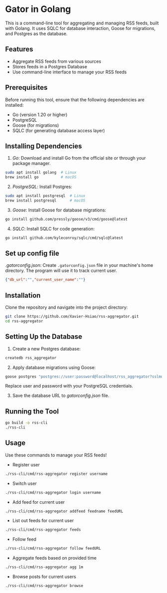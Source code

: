 # Gator in Golang
This is a command-line tool for aggregating and managing RSS feeds, built with Golang. It uses SQLC for database interaction, Goose for migrations, and Postgres as the database.

## Features
- Aggregate RSS feeds from various sources
- Stores feeds in a Postgres Database
- Use command-line interface to manage your RSS feeds

## Prerequisites
Before running this tool, ensure that the following dependencies are installed:

- Go (version 1.20 or higher)
- PostgreSQL
- Goose (for migrations)
- SQLC (for generating database access layer)

## Installing Dependencies
1. *Go*: Download and install Go from the official site or through your package manager.
```bash
sudo apt install golang  # Linux
brew install go          # macOS
```
2. *PostgreSQL*: Install Postgres:
```bash
sudo apt install postgresql  # Linux
brew install postgresql      # macOS
```
3. *Goose*: Install Goose for database migrations:
```bash
go install github.com/pressly/goose/v3/cmd/goose@latest
```
4. *SQLC*: Install SQLC for code generation:
```bash
go install github.com/kyleconroy/sqlc/cmd/sqlc@latest
```

## Set up config file
*.gatorconfig.json*: Create `.gatorconfig.json` file in your machine's home directory. The program will use it to track current user.
```json
{"db_url":"","current_user_name":""}
```

## Installation
Clone the repository and navigate into the project directory:
```bash
git clone https://github.com/Xavier-Hsiao/rss-aggregator.git
cd rss-aggregator
```

## Setting Up the Database
1. Create a new Postgres database:
```bash
createdb rss_aggregator
```

2. Apply database migrations using Goose:
```bash
goose postgres "postgres://user:password@localhost/rss_aggregator?sslmode=disable" up
```
Replace user and password with your PostgreSQL credentials.

3. Save the database URL to *gatorconfig.json* file.

## Running the Tool
```bash
go build -o rss-cli
./rss-cli
```

## Usage
Use these commands to manage your RSS feeds!

- Register user
```bash
./rss-cli/cmd/rss-aggregator register username
```

- Switch user
```bash
./rss-cli/cmd/rss-aggregator login username
```

- Add feed for current user
```bash
./rss-cli/cmd/rss-aggregator addfeed feedname feedURL
```

- List out feeds for current user
```bash
./rss-cli/cmd/rss-aggregator feeds
```

- Follow feed
```bash
./rss-cli/cmd/rss-aggregator follow feedURL
```

- Aggregate feeds based on provided time
```bash
./rss-cli/cmd/rss-aggregator agg 1m
```

- Browse posts for current users
```bash
./rss-cli/cmd/rss-aggregator browse
```


